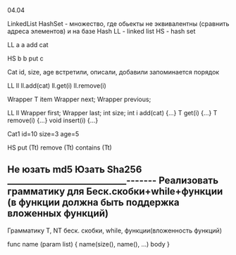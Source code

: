04.04

LinkedList
HashSet - множество, где обьекты не эквивалентны (сравнить адреса элементов) и на базе Hash
LL - linked list
HS - hash set

LL a
a add cat

HS b
b put c

Cat
id, size, age
встретили, описали, добавили
запоминается порядок

LL<Cat> ll
ll.add(cat)
ll.get(i)
ll.remove(i)

Wrapper <T>
T item
Wrapper next;
Wrapper previous;

LL<T> ll
Wrapper first;
Wrapper last;
int size;
int i add(cat) {...}
T get(i) {...}
T remove(i) {...}
void insert(i) {...}

Cat1
id=10
size=3
age=5

HS <T>
put (Tt)
remove (Tt)
contains (Tt)


Не юзать md5
Юзать Sha256
___________________________-------
Реализовать грамматику для
Беск.скобки+while+функции (в функции должна быть поддержка вложенных функций)
---
Грамматику
T, NT
беск. скобки, while, функции(вложенность функций)

func name (param list) { name(size(), name(), ...)
body
}